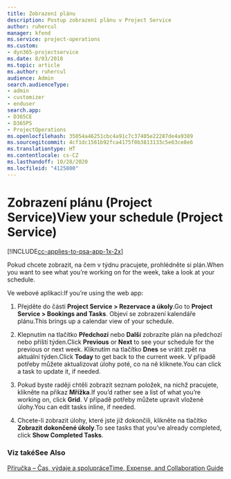```yaml
---
title: Zobrazení plánu
description: Postup zobrazení plánu v Project Service
author: ruhercul
manager: kfend
ms.service: project-operations
ms.custom:
- dyn365-projectservice
ms.date: 8/03/2018
ms.topic: article
ms.author: ruhercul
audience: Admin
search.audienceType:
- admin
- customizer
- enduser
search.app:
- D365CE
- D365PS
- ProjectOperations
ms.openlocfilehash: 35054a46251cbc4a91c7c37405e22287de4a9389
ms.sourcegitcommit: 4cf1dc1561b92fca4175f0b3813133c5e63ce8e6
ms.translationtype: HT
ms.contentlocale: cs-CZ
ms.lasthandoff: 10/28/2020
ms.locfileid: "4125800"
---
```

# <a name="view-your-schedule-project-service"></a><span data-ttu-id="1ca10-103">Zobrazení plánu (Project Service)</span><span class="sxs-lookup"><span data-stu-id="1ca10-103">View your schedule (Project Service)</span></span>

[!INCLUDE[cc-applies-to-psa-app-1x-2x](../includes/cc-applies-to-psa-app-1x-2x.md)]

<span data-ttu-id="1ca10-104">Pokud chcete zobrazit, na čem v týdnu pracujete, prohlédněte si plán.</span><span class="sxs-lookup"><span data-stu-id="1ca10-104">When you want to see what you’re working on for the week, take a look at your schedule.</span></span>  
  
 <span data-ttu-id="1ca10-105">Ve webové aplikaci:</span><span class="sxs-lookup"><span data-stu-id="1ca10-105">If you’re using the web app:</span></span>  
  
1.  <span data-ttu-id="1ca10-106">Přejděte do části **Project Service > Rezervace a úkoly**.</span><span class="sxs-lookup"><span data-stu-id="1ca10-106">Go to **Project Service > Bookings and Tasks**.</span></span> <span data-ttu-id="1ca10-107">Objeví se zobrazení kalendáře plánu.</span><span class="sxs-lookup"><span data-stu-id="1ca10-107">This brings up a calendar view of your schedule.</span></span>  
  
2.  <span data-ttu-id="1ca10-108">Klepnutím na tlačítko **Předchozí** nebo **Další** zobrazíte plán na předchozí nebo příští týden.</span><span class="sxs-lookup"><span data-stu-id="1ca10-108">Click **Previous** or **Next** to see your schedule for the previous or next week.</span></span> <span data-ttu-id="1ca10-109">Kliknutím na tlačítko **Dnes** se vrátit zpět na aktuální týden.</span><span class="sxs-lookup"><span data-stu-id="1ca10-109">Click **Today** to get back to the current week.</span></span> <span data-ttu-id="1ca10-110">V případě potřeby můžete aktualizovat úlohy poté, co na ně kliknete.</span><span class="sxs-lookup"><span data-stu-id="1ca10-110">You can click a task to update it, if needed.</span></span>  
  
3.  <span data-ttu-id="1ca10-111">Pokud byste raději chtěli zobrazit seznam položek, na nichž pracujete, klikněte na příkaz **Mřížka**.</span><span class="sxs-lookup"><span data-stu-id="1ca10-111">If you’d rather see a list of what you’re working on, click **Grid**.</span></span> <span data-ttu-id="1ca10-112">V případě potřeby můžete upravit vložené úlohy.</span><span class="sxs-lookup"><span data-stu-id="1ca10-112">You can edit tasks inline, if needed.</span></span>  
  
4.  <span data-ttu-id="1ca10-113">Chcete-li zobrazit úlohy, které jste již dokončili, klikněte na tlačítko **Zobrazit dokončené úkoly**.</span><span class="sxs-lookup"><span data-stu-id="1ca10-113">To see tasks that you’ve already completed, click **Show Completed Tasks**.</span></span>  
  
### <a name="see-also"></a><span data-ttu-id="1ca10-114">Viz také</span><span class="sxs-lookup"><span data-stu-id="1ca10-114">See Also</span></span>  
 [<span data-ttu-id="1ca10-115">Příručka – Čas, výdaje a spolupráce</span><span class="sxs-lookup"><span data-stu-id="1ca10-115">Time, Expense, and Collaboration Guide</span></span>](../psa/time-expense-collaboration-guide.md)
